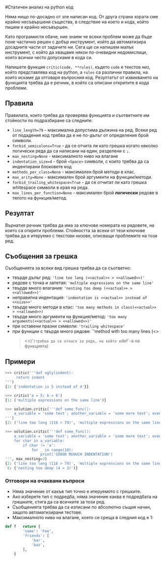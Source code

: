 #Статичен анализ на python код

Няма нищо по-досадно от зле написан код. От друга страна хората сме крайно
несъвършени същества, в следствие на което и кода, който пишем е крайно
несъвършен.

Като програмисти обаче, ние знаем че всеки проблем може да бъде поне частично
решен с добър инструмент, който да автоматизира досадните части от задачите ни.
Сега ще си напишем малък инструмент, с който да хващаме някои по-очевидни
недомислици, които всички често допускаме в кода си.

Напишете функция `critic(code, **rules)`, където `code` е текстов низ, който
представлява код на python, а `rules` са различни правила, на които искаме да
отговаря въпросния код. Резултатът от извикването на функцията трябва да е
речник, в който са описани откритите в кода проблеми.

## Правила
Правилата, които трябва да проверява функцията и съответните им стойности по
подразбиране са следните:

 * `line_length=79` - максимална допустима дължина на ред. Всеки ред от
   подадения код трябва да е не по-дълъг от определения брой символи.
 * `forbid_semicolons=True` - да се отчита ли като грешка когато няколко
   логически реда да са написани на един, разделени с `;`.
 * `max_nesting=None` - максималното ниво на влагане
 * `indentation_size=4` - брой `<Space>` символи, с които трябва да са
   индентирани блоковете код
 * `methods_per_class=None` - максимален брой методи в клас.
 * `max_arity=None` - максимален брой аргументи на функции/методи.
 * `forbid_trailing_whitespace=True` - да се отчитат ли като грешка whitespace
   символи в края на реда.
 * `max_lines_per_function=None` - максимален брой **логически** редове в
   тялото на функция/метод.

## Резултат
Върнатия речник трябва да има за ключове номерата на редовете, на които са
открити проблеми. Стойността за всеки от тези ключове трябва да е итеруемо с
текстови низове, описващи проблемите на този ред.

## Съобщения за грешка
Съобщенията за всеки вид грешка трябва да са съответно:

 * твърде дълъг ред: `'line too long (<<actual>> > <<allowed>>)'`
 * редове с точка и запетая: `'multiple expressions on the same line'`
 * твърде много влагания: `'nesting too deep (<<actual>> > <<allowed>>)'`
 * неправилна индентация: `'indentation is <<actual>> instead of <<size>>'`
 * твърде много методи в клас: `'too many methods in class(<<actual>> > <<allowed>>)`
 * твърде много аргументи на функция/метод: `'too many arguments(<<actual>> > <<allowed>>)'`
 * при оставени празни символи: `'trailing whitespace'`
 * при функции с твърде много редове: `'method with too many lines (<<actual>>
   > <<allowed>>)'` (трябва да се отнася за реда, на който е `def`-а на функцията)

## Примери
```python
>>> critic('''def ugly(indent):
     return indent
''')
{2: {'indentation is 5 instead of 4'}}
```

```python
>>> critic('a = 5; b = 6')
{1: ('multiple expressions on the same line')}
```

```python
>>> solution.critic('''def some_func():
    a_variable = 'some text'; another_variable = 'some more text'; even_moar_variables = 'just for to pass the time'
''')
{2: ('line too long (116 > 79)', 'multiple expressions on the same line')}
```

```python
>>> solution.critic('''def some_func():
    a_variable = 'some text'; another_variable = 'some more text'; even_moar_variables = 'just for to pass the time'
    for char in a_variable:
        if char != 'a':
            for _ in range(10):
                print('SOOOO MUUUCH INDENTATION')
''', max_nesting=3)
{2: ('line too long (116 > 79)', 'multiple expressions on the same line'),
 6: {'nesting too deep (4 > 3)')}
```

### Отговори на очаквани въпроси
 * Няма значение от какъв тип точно е итеруемото с грешките.
 * Ако изберете тип с подредба, няма значение каква е подредбата на грешките,
   стига да са всичките за този ред.
 * Съобщенията трябва да са изписани по абсолютно същия начин, защото
   автоматизирани тестове.
 * Максималното ниво на влагане, което се среща в следния код е 1:
```python
def f   return {
        'name': 'Foo',
        'friends': [
            'bar',
            'baz',
        ],
    }
```
